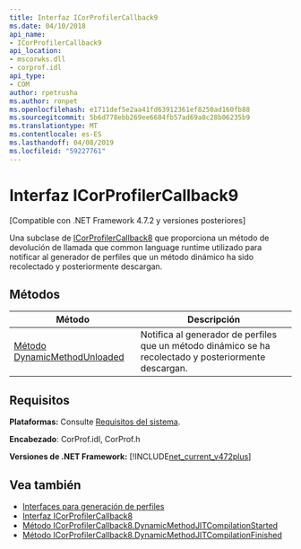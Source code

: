 ```yaml
---
title: Interfaz ICorProfilerCallback9
ms.date: 04/10/2018
api_name:
- ICorProfilerCallback9
api_location:
- mscorwks.dll
- corprof.idl
api_type:
- COM
author: rpetrusha
ms.author: ronpet
ms.openlocfilehash: e1711def5e2aa41fd63912361ef8250ad160fb88
ms.sourcegitcommit: 5b6d778ebb269ee6684fb57ad69a8c28b06235b9
ms.translationtype: MT
ms.contentlocale: es-ES
ms.lasthandoff: 04/08/2019
ms.locfileid: "59227761"
---
```

# <a name="icorprofilercallback9-interface"></a>Interfaz ICorProfilerCallback9
[Compatible con .NET Framework 4.7.2 y versiones posteriores]  

 Una subclase de [ICorProfilerCallback8](icorprofilercallback8-interface.md) que proporciona un método de devolución de llamada que common language runtime utilizado para notificar al generador de perfiles que un método dinámico ha sido recolectado y posteriormente descargan.  
  
## <a name="methods"></a>Métodos  
  
|Método|Descripción|  
|------------|-----------------|  
|[Método DynamicMethodUnloaded](ICorProfilerCallback9-dynamicmethodunloaded-method.md)|Notifica al generador de perfiles que un método dinámico se ha recolectado y posteriormente descargan.|  
  
## <a name="requirements"></a>Requisitos  
 **Plataformas:** Consulte [Requisitos del sistema](../../get-started/system-requirements.md).  
  
 **Encabezado**: CorProf.idl, CorProf.h  
  
**Versiones de .NET Framework:** [!INCLUDE[net_current_v472plus](../../../../includes/net-current-v472plus.md)]  

## <a name="see-also"></a>Vea también

- [Interfaces para generación de perfiles](profiling-interfaces.md)
- [Interfaz ICorProfilerCallback8](icorprofilercallback9-interface.md)
- [Método ICorProfilerCallback8.DynamicMethodJITCompilationStarted](icorprofilercallback8-dynamicmethodjitcompilationstarted-method.md)
- [Método ICorProfilerCallback8.DynamicMethodJITCompilationFinished](icorprofilercallback8-dynamicmethodjitcompilationfinished-method.md)
